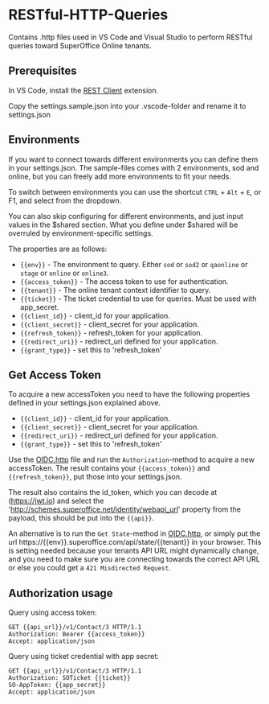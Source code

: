# RESTful-HTTP-Queries

Contains .http files used in VS Code and Visual Studio to perform RESTful queries toward SuperOffice Online tenants.

## Prerequisites

In VS Code, install the [REST Client](https://marketplace.visualstudio.com/items?itemName=humao.rest-client) extension.

Copy the settings.sample.json into your .vscode-folder and rename it to settings.json

## Environments

If you want to connect towards different environments you can define them in your settings.json. The sample-files comes with 2 environments, sod and online, but you can freely add more environments to fit your needs.

To switch between environments you can use the shortcut `CTRL` + `Alt` + `E`, or F1, and select from the dropdown.

You can also skip configuring for different environments, and just input values in the $shared section. What you define under $shared will be overruled by environment-specific settings.

The properties are as follows:

- `{{env}}` - The environment to query. Either `sod` or `sod2` or `qaonline` or `stage` or `online` or `online3`.
- `{{access_token}}` - The access token to use for authentication.
- `{{tenant}}` - The online tenant context identifier to query.
- `{{ticket}}` - The ticket credential to use for queries. Must be used with app_secret.
- `{{client_id}}` - client_id for your application.
- `{{client_secret}}` - client_secret for your application.
- `{{refresh_token}}` - refresh_token for your application.
- `{{redirect_uri}}` - redirect_uri defined for your application.
- `{{grant_type}}` - set this to 'refresh_token'

## Get Access Token

To acquire a new accessToken you need to have the following properties defined in your settings.json explained above.

- `{{client_id}}` - client_id for your application.
- `{{client_secret}}` - client_secret for your application.
- `{{redirect_uri}}` - redirect_uri defined for your application.
- `{{grant_type}}` - set this to 'refresh_token'

Use the [OIDC.http](./src/OIDC.http) file and run the `Authorization`-method to acquire a new accessToken. The result contains your `{{access_token}}` and `{{refresh_token}}`, put those into your settings.json.

The result also contains the id_token, which you can decode at (<https://jwt.io>) and select the '<http://schemes.superoffice.net/identity/webapi_url>' property from the payload, this should be put into the  `{{api}}`.

An alternative is to run the `Get State`-method in [OIDC.http](./src/OIDC.http), or simply put the url https://{{env}}.superoffice.com/api/state/{{tenant}} in your browser.
This is setting needed because your tenants API URL might dynamically change, and you need to make sure you are connecting towards the correct API URL or else you could get a `421 Misdirected Request`.

## Authorization usage

Query using access token:

```http
GET {{api_url}}/v1/Contact/3 HTTP/1.1
Authorization: Bearer {{access_token}}
Accept: application/json
```

Query using ticket credential with app secret:

```http
GET {{api_url}}/v1/Contact/3 HTTP/1.1
Authorization: SOTicket {{ticket}}
SO-AppToken: {{app_secret}}
Accept: application/json
```
